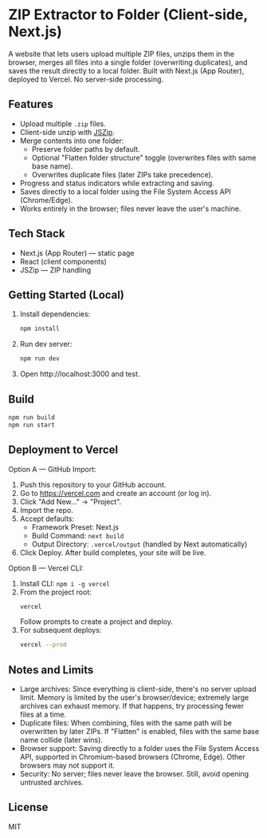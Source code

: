 # ZIP Extractor to Folder (Client-side, Next.js)

A website that lets users upload multiple ZIP files, unzips them in the browser, merges all files into a single folder (overwriting duplicates), and saves the result directly to a local folder. Built with Next.js (App Router), deployed to Vercel. No server-side processing.

## Features

- Upload multiple `.zip` files.
- Client-side unzip with [JSZip](https://stuk.github.io/jszip/).
- Merge contents into one folder:
  - Preserve folder paths by default.
  - Optional "Flatten folder structure" toggle (overwrites files with same base name).
  - Overwrites duplicate files (later ZIPs take precedence).
- Progress and status indicators while extracting and saving.
- Saves directly to a local folder using the File System Access API (Chrome/Edge).
- Works entirely in the browser; files never leave the user's machine.

## Tech Stack

- Next.js (App Router) — static page
- React (client components)
- JSZip — ZIP handling

## Getting Started (Local)

1. Install dependencies:
   ```bash
   npm install
   ```
2. Run dev server:
   ```bash
   npm run dev
   ```
3. Open http://localhost:3000 and test.

## Build

```bash
npm run build
npm run start
```

## Deployment to Vercel

Option A — GitHub Import:
1. Push this repository to your GitHub account.
2. Go to https://vercel.com and create an account (or log in).
3. Click "Add New..." → "Project".
4. Import the repo.
5. Accept defaults:
   - Framework Preset: Next.js
   - Build Command: `next build`
   - Output Directory: `.vercel/output` (handled by Next automatically)
6. Click Deploy. After build completes, your site will be live.

Option B — Vercel CLI:
1. Install CLI: `npm i -g vercel`
2. From the project root:
   ```bash
   vercel
   ```
   Follow prompts to create a project and deploy.
3. For subsequent deploys:
   ```bash
   vercel --prod
   ```

## Notes and Limits

- Large archives: Since everything is client-side, there's no server upload limit. Memory is limited by the user's browser/device; extremely large archives can exhaust memory. If that happens, try processing fewer files at a time.
- Duplicate files: When combining, files with the same path will be overwritten by later ZIPs. If "Flatten" is enabled, files with the same base name collide (later wins).
- Browser support: Saving directly to a folder uses the File System Access API, supported in Chromium-based browsers (Chrome, Edge). Other browsers may not support it.
- Security: No server; files never leave the browser. Still, avoid opening untrusted archives.

## License

MIT